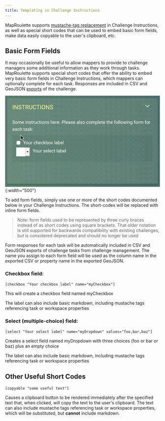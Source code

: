 ```yaml
---
title: Templating in Challenge Instructions
---
```


MapRoulette supports [mustache-tag replacement](/documentation/mustache-tag-replacement/) in Challenge Instructions, as well as special short codes that can be used to embed basic form fields, make data easily copyable to the user's clipboard, etc.

## Basic Form Fields

It may occasionally be useful to allow mappers to provide to challenge managers some additional information as they work through tasks. MapRoulette supports special short codes that offer the ability to embed very basic form fields in Challenge Instructions, which mappers can optionally complete for each task. Responses are included in CSV and GeoJSON [exports](/documentation/exporting-challenge-data/) of the challenge.

![](/media/basic_template.gif){:width="500"}


To add form fields, simply use one or more of the short codes documented below in your Challenge Instructions. The short-codes will be replaced with inline form fields.

> Note: form fields used to be represented by three curly braces instead of as short codes using square brackets. That older notation is still supported for backwards compatibility with existing challenges, but is considered deprecated and should no longer be used

Form responses for each task will be automatically included in CSV and GeoJSON exports of challenge tasks from challenge management. The name you assign to each form field will be used as the column name in the exported CSV or property name in the exported GeoJSON.

### Checkbox field:

```
[checkbox "Your checkbox label" name="myCheckbox"]
```

This will create a checkbox field named myCheckbox

The label can also include basic markdown, including mustache tags referencing task or workspace properties

### Select (multiple-choice) field:

```
[select "Your select label" name="myDropdown" values="foo,bar,baz"]
```

Creates a select field named myDropdown with three choices (foo or bar or baz) plus an empty choice

The label can also include basic markdown, including mustache tags referencing task or workspace properties

## Other Useful Short Codes

```
[copyable "some useful text"]
```

Causes a clipboard button to be rendered immediately after the specified text that, when clicked, will copy the text to the user's clipboard. The text can also include mustache tags referencing task or workspace properties, which will be substituted, but **cannot** include markdown.

